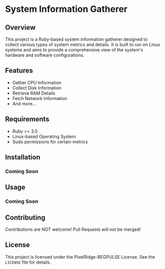 # System Information Gatherer

## Overview

This project is a Ruby-based system information gatherer designed to collect various types of system metrics and details. It is built to run on Linux systems and aims to provide a comprehensive view of the system's hardware and software configurations.

## Features

- Gather CPU Information
- Collect Disk Information
- Retrieve RAM Details
- Fetch Network Information
- And more...

## Requirements

- Ruby >= 3.0
- Linux-based Operating System
- Sudo permissions for certain metrics

## Installation

### Coming Soon

## Usage

### Coming Soon

## Contributing

Contributions are NOT welcome! Pull Requests will not be merged!

## License

This project is licensed under the PixelRidge-BEGPULSE License. See the `LICENSE` file for details.
